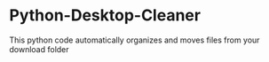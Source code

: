 # Python-Desktop-Cleaner

This python code automatically organizes and moves files from your download folder
